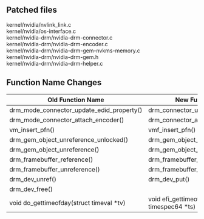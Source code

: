 ## Patched files

kernel/nvidia/nvlink_link.c\
kernel/nvidia/os-interface.c\
kernel/nvidia-drm/nvidia-drm-connector.c\
kernel/nvidia-drm/nvidia-drm-encoder.c\
kernel/nvidia-drm/nvidia-drm-gem-nvkms-memory.c\
kernel/nvidia-drm/nvidia-drm-gem.h\
kernel/nvidia-drm/nvidia-drm-helper.c

## Function Name Changes

| Old Function Name                         | New Function Name                            |
| ---                                       | ---                                          |
| drm_mode_connector_update_edid_property() | drm_connector_update_edid_property()         |
| drm_mode_connector_attach_encoder()       | drm_connector_attach_encoder()               |
| vm_insert_pfn()                           | vmf_insert_pfn()                             |
| drm_gem_object_unreference_unlocked()     | drm_gem_object_put_unlocked()                |
| drm_gem_object_unreference()              | drm_gem_object_put()                         |
| drm_framebuffer_reference()               | drm_framebuffer_get()                        |
| drm_framebuffer_unreference()	            | drm_framebuffer_put()                        |
| drm_dev_unref()                           | drm_dev_put()                                |
| drm_dev_free()                            |                                              |
| void do_gettimeofday(struct timeval *tv)  | void efi_gettimeofday(struct timespec64 *ts) |
